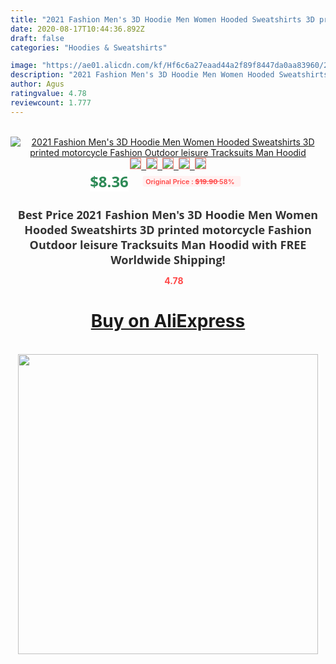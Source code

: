 ```yaml
---
title: "2021 Fashion Men's 3D Hoodie Men Women Hooded Sweatshirts 3D printed motorcycle Fashion Outdoor leisure Tracksuits Man Hoodid"
date: 2020-08-17T10:44:36.892Z
draft: false
categories: "Hoodies & Sweatshirts"

image: "https://ae01.alicdn.com/kf/Hf6c6a27eaad44a2f89f8447da0aa83960/2021-Fashion-Men-s-3D-Hoodie-Men-Women-Hooded-Sweatshirts-3D-printed-motorcycle-Fashion-Outdoor-leisure.jpg"
description: "2021 Fashion Men's 3D Hoodie Men Women Hooded Sweatshirts 3D printed motorcycle Fashion Outdoor leisure Tracksuits Man Hoodid"
author: Agus
ratingvalue: 4.78
reviewcount: 1.777
---
```

<br>
<div style="text-align: center;">
<a href="https://s.click.aliexpress.com/e/_ATdI2t" target="_blank" rel="nofollow noopener noreferrer"><img alt="2021 Fashion Men's 3D Hoodie Men Women Hooded Sweatshirts 3D printed motorcycle Fashion Outdoor leisure Tracksuits Man Hoodid" class="magnifier-image" src="https://ae01.alicdn.com/kf/Hf6c6a27eaad44a2f89f8447da0aa83960/2021-Fashion-Men-s-3D-Hoodie-Men-Women-Hooded-Sweatshirts-3D-printed-motorcycle-Fashion-Outdoor-leisure.jpg_640x640.jpg">
<br>
<img style="border:1px solid salmon" src="https://ae01.alicdn.com/kf/Hf6c6a27eaad44a2f89f8447da0aa83960/2021-Fashion-Men-s-3D-Hoodie-Men-Women-Hooded-Sweatshirts-3D-printed-motorcycle-Fashion-Outdoor-leisure.jpg_120x120.jpg">&nbsp;&nbsp;<img style="border:1px solid salmon" src="https://ae01.alicdn.com/kf/H367878b585ef4af890617caeb14fa5c1u/2021-Fashion-Men-s-3D-Hoodie-Men-Women-Hooded-Sweatshirts-3D-printed-motorcycle-Fashion-Outdoor-leisure.jpg_120x120.jpg">&nbsp;&nbsp;<img style="border:1px solid salmon" src="https://ae01.alicdn.com/kf/H36c25a71a0f4458a95d8059bcdd68ce3I/2021-Fashion-Men-s-3D-Hoodie-Men-Women-Hooded-Sweatshirts-3D-printed-motorcycle-Fashion-Outdoor-leisure.jpg_120x120.jpg">&nbsp;&nbsp;<img style="border:1px solid salmon" src="https://ae01.alicdn.com/kf/H8f8dd46d86584d239a881d5bcc1b3544V/2021-Fashion-Men-s-3D-Hoodie-Men-Women-Hooded-Sweatshirts-3D-printed-motorcycle-Fashion-Outdoor-leisure.jpg_120x120.jpg">&nbsp;&nbsp;<img style="border:1px solid salmon" src="https://ae01.alicdn.com/kf/H798afa9488d64d1f94a6f0e5c86cabdaY/2021-Fashion-Men-s-3D-Hoodie-Men-Women-Hooded-Sweatshirts-3D-printed-motorcycle-Fashion-Outdoor-leisure.jpg_120x120.jpg"></a></div><br0>
<div style="text-align: center;"><span style="background-color: white; border: 0px; box-sizing: border-box; color: seagreen; display: inline-block; font-family: &quot;open sans&quot; , &quot;arial&quot; , &quot;helvetica&quot; , sans-serif , &quot;heiti&quot;; font-size: 24px; font-stretch: inherit; font-weight: 700; line-height: inherit; margin: 0px 10px 0px 0px; padding: 0px; vertical-align: middle;">$8.36 </span>
<span style="background: rgb(255 , 241 , 241); border-radius: 3px; border: 0px; box-sizing: border-box; color: #ff4747; display: inline-block; font-family: inherit; font-size: 12px; font-stretch: inherit; font-style: inherit; font-variant: inherit; font-weight: 600; line-height: inherit; margin: 0px; padding: 2px 5px; transform: scale(0.9); vertical-align: middle;">Original Price : <b style="text-decoration: line-through;">$19.90 </b> 58%&nbsp;&nbsp;</span></div>
<h1 style="color: #333333; display: inline-block; font-family: &quot;open sans&quot; , &quot;arial&quot; , &quot;helvetica&quot; , sans-serif , &quot;heiti&quot;; font-size: 18px; font-stretch: inherit; font-weight: 700; text-align: center;">Best Price 2021 Fashion Men's 3D Hoodie Men Women Hooded Sweatshirts 3D printed motorcycle Fashion Outdoor leisure Tracksuits Man Hoodid with FREE Worldwide Shipping!</h1>
<div style="color: #ff4747; text-align: center;">
<img src="https://4.bp.blogspot.com/-M0ZcTcb-5uY/XleCXlxnR4I/AAAAAAAAAEc/OrjgMkXV1oMQFaCRZj5HQwOCBcu3w1FegCPcBGAYYCw/s1600/star.png" style="height: 15px;">&nbsp;<b>4.78</b></div>
<div class="button_cont" align="center"><a class="buynow_a" href="https://s.click.aliexpress.com/e/_ATdI2t" target="_blank" rel="nofollow noopener noreferrer"><H1>Buy on AliExpress</H1></a></div><br>
<div class="separator" style="clear: both; text-align: center;">
<img src="https://lh3.googleusercontent.com/-pTy5HemUv9M/XlePHvY0dAI/AAAAAAAAAE4/0nX5iRUoIWY8eMW9Dpxeirr157OZliDIgCLcBGAsYHQ/s1600/badge.gif" width="480">
</div>
